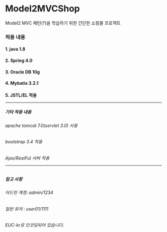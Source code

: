 # Model2MVCShop 
Model2 MVC 패턴(?)을 학습하기 위한 간단한 쇼핑몰 프로젝트


### 적용 내용
#### 1. java 1.8
#### 2. Spring 4.0
#### 3. Oracle DB 10g
#### 4. Mybatis 3.2.1
#### 5. JSTL/EL 적용<hr/>           

##### 기타 적용 내용 
###### apache tomcat 7.0(servlet 3.0) 사용
###### bootstrap 3.4 적용
###### Ajax/RestFul 서버 적용<hr/>          

##### 참고 사항
###### 어드민 계정: admin/1234
###### 일반 유저 : user01/1111
###### EUC-kr로 인코딩되어 있습니다.
